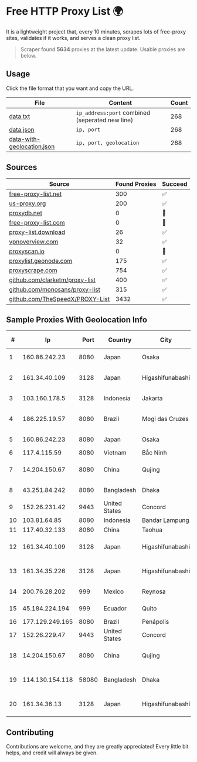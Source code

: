 
# Free HTTP Proxy List 🌍

It is a lightweight project that, every 10 minutes, scrapes lots of free-proxy sites, validates if it works, and serves a clean proxy list.


> Scraper found **5634** proxies at the latest update. Usable proxies are below.

## Usage

Click the file format that you want and copy the URL.


|File|Content|Count|
|----|-------|-----|
|[data.txt](https://raw.githubusercontent.com/themiralay/Proxy-List-World/master/data.txt)|`ip_address:port` combined (seperated new line)|268|
|[data.json](https://raw.githubusercontent.com/themiralay/Proxy-List-World/master/data.json)|`ip, port`|268|
|[data-with-geolocation.json](https://raw.githubusercontent.com/themiralay/Proxy-List-World/master/data-with-geolocation.json)|`ip, port, geolocation`|268|

## Sources

|Source|Found Proxies|Succeed|
|------|-------------|-------|
|[free-proxy-list.net](https://free-proxy-list.net)|300|✅|
|[us-proxy.org](https://www.us-proxy.org)|200|✅|
|[proxydb.net](http://proxydb.net)|0|🚫|
|[free-proxy-list.com](https://free-proxy-list.com/?page=&port=&type%5B%5D=http&type%5B%5D=https&up_time=0&search=Search)|0|🚫|
|[proxy-list.download](https://www.proxy-list.download/HTTP)|26|✅|
|[vpnoverview.com](https://vpnoverview.com/privacy/anonymous-browsing/free-proxy-servers)|32|✅|
|[proxyscan.io](https://www.proxyscan.io)|0|🚫|
|[proxylist.geonode.com](https://proxylist.geonode.com/api/proxy-list?limit=300&page=1&sort_by=lastChecked&sort_type=desc&protocols=http,https)|175|✅|
|[proxyscrape.com](https://api.proxyscrape.com/v2/?request=displayproxies&protocol=http&timeout=10000&country=all&ssl=all&anonymity=all)|754|✅|
|[github.com/clarketm/proxy-list](https://raw.githubusercontent.com/clarketm/proxy-list/master/proxy-list-raw.txt)|400|✅|
|[github.com/monosans/proxy-list](https://raw.githubusercontent.com/monosans/proxy-list/main/proxies/http.txt)|315|✅|
|[github.com/TheSpeedX/PROXY-List](https://raw.githubusercontent.com/TheSpeedX/PROXY-List/master/http.txt)|3432|✅|


## Sample Proxies With Geolocation Info

|#|Ip|Port|Country|City|Internet Service Provider|
|-|--|----|-------|----|-------------------------|
|1|160.86.242.23|8080|Japan|Osaka|Sony Network Communications Inc|
|2|161.34.40.109|3128|Japan|Higashifunabashi|NTT PC Communications, Inc.|
|3|103.160.178.5|3128|Indonesia|Jakarta|PT Infonet Nusa Solusindo|
|4|186.225.19.57|8080|Brazil|Mogi das Cruzes|76 TELECOMUNICAÇÃO LTDA|
|5|160.86.242.23|8080|Japan|Osaka|Sony Network Communications Inc|
|6|117.4.115.59|8080|Vietnam|Bắc Ninh|VIETTEL|
|7|14.204.150.67|8080|China|Qujing|China Unicom Yunnan Province Network|
|8|43.251.84.242|8080|Bangladesh|Dhaka|Md. Abdul Kayum Rashed|
|9|152.26.231.42|9443|United States|Concord|MCNC|
|10|103.81.64.85|8080|Indonesia|Bandar Lampung|QIUNET|
|11|117.40.32.133|8080|China|Taohua|Chinanet|
|12|161.34.40.109|3128|Japan|Higashifunabashi|NTT PC Communications, Inc.|
|13|161.34.35.226|3128|Japan|Higashifunabashi|NTT PC Communications, Inc.|
|14|200.76.28.202|999|Mexico|Reynosa|Alestra, S. de R.L. de C.V.|
|15|45.184.224.194|999|Ecuador|Quito|Media Commerce Medcomm S.A|
|16|177.129.249.165|8080|Brazil|Penápolis|Maxcomm Ltda EPP|
|17|152.26.229.47|9443|United States|Concord|MCNC|
|18|14.204.150.67|8080|China|Qujing|China Unicom Yunnan Province Network|
|19|114.130.154.118|58080|Bangladesh|Dhaka|Bangladesh Telegraph & Telephone Board|
|20|161.34.36.13|3128|Japan|Higashifunabashi|NTT PC Communications, Inc.|



## Contributing

Contributions are welcome, and they are greatly appreciated! Every
little bit helps, and credit will always be given.

